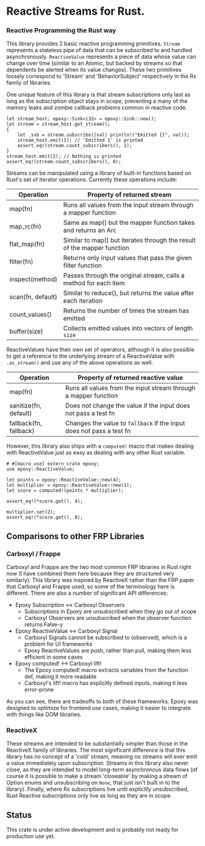# Reactive Streams for Rust.
### Reactive Programming the Rust way

This library provides 2 basic reactive programming primitives. `Stream` represents a stateless
pipe of data that can be subscribed to and handled asynchronously. `ReactiveValue` represents
a piece of data whose value can change over time (similar to an Atomic, but backed by streams
so that dependents be alerted when its value changes). These two primitives loosely correspond
to 'Stream' and 'BehaviorSubject' respectively in the Rx family of libraries.

One unique feature of this library is that stream subscriptions only last as long as the
subscription object stays in scope, preventing a many of the memory leaks and zombie callback
problems common in reactive code.

```
let stream_host: epoxy::Sink<i32> = epoxy::Sink::new();
let stream = stream_host.get_stream();
{
    let _sub = stream.subscribe(|val| println!("Emitted {}", val));
    stream_host.emit(1); // 'Emitted 1' is printed
    assert_eq!(stream.count_subscribers(), 1);
}
stream_host.emit(2); // Nothing is printed
assert_eq!(stream.count_subscribers(), 0);
```

Streams can be manipulated using a library of built-in functions based on Rust's set of
iterator operations. Currently these operations include:

| Operation          | Property of returned stream                                            |
|--------------------|------------------------------------------------------------------------|
| map(fn)            | Runs all values from the input stream through a mapper function        |
| map_rc(fn)         | Same as map() but the mapper function takes and returns an Arc          |
| flat_map(fn)       | Similar to map() but iterates through the result of the mapper function|
| filter(fn)         | Returns only input values that pass the given filter function          |
| inspect(method)    | Passes through the original stream, calls a method for each item       |
| scan(fn, default)  | Similar to reduce(), but returns the value after each iteration        |
| count_values()     | Returns the number of times the stream has emitted                     |
| buffer(size)       | Collects emitted values into vectors of length `size`                  |

ReactiveValues have their own set of operators, although it is also possible to get a reference
to the underlying stream of a ReactiveValue with `.as_stream()` and use any of the above
operations as well.

| Operation             | Property of returned reactive value                                 |
|-----------------------|---------------------------------------------------------------------|
| map(fn)               | Runs all values from the input stream through a mapper function     |
| sanitize(fn, default) | Does not change the value if the input does not pass a test fn      |
| fallback(fn, fallback)| Changes the value to `fallback` if the input does not pass a test fn|

However, this library also ships with a `computed!` macro that makes dealing with ReactiveValue
just as easy as dealing with any other Rust variable.

```
# #[macro_use] extern crate epoxy;
use epoxy::ReactiveValue;

let points = epoxy::ReactiveValue::new(4);
let multiplier = epoxy::ReactiveValue::new(1);
let score = computed!(points * multiplier);

assert_eq!(*score.get(), 4);

multiplier.set(2);
assert_eq!(*score.get(), 8);
```


## Comparisons to other FRP Libraries

### Carboxyl / Frappe

Carboxyl and Frappe are the two most common FRP libraries in Rust right now (I have combined
them here because they are structured very similarly). This library was inspired by ReactiveX
rather than the FRP paper that Carboxyl and Frappe used, so some of the terminology here is
different. There are also a number of significant API differences:

* Epoxy Subscription <-> Carboxyl Observers
  * Subscriptions in Epoxy are unsubscribed when they go out of scope
  * Carboxyl Observers are unsubscribed when the observer function returns False-y
* Epoxy ReactiveValue <-> Carboxyl Signal
  * Carboxyl Signals cannot be subscribed to (observed), which is a problem for UI frameworks
  * Epoxy ReactiveValues are push, rather than pull, making them less efficient in some cases
* Epoxy computed! <-> Carboxyl lift!
  * The Epoxy computed! macro extracts variables from the function def, making it more readable
  * Carboxyl's lift! macro has explicitly defined inputs, making it less error-prone

As you can see, there are tradeoffs to both of these frameworks. Epoxy was designed to optimize
for frontend use cases, making it easier to integrate with things like DOM libraries.

### ReactiveX

These streams are intended to be substantially simpler than those in the ReactiveX family of
libraries. The most significant difference is that this library has no concept of a 'cold'
stream, meaning no streams will ever emit a value immediately upon subscription. Streams
in this library also never close, as they are intended to model long-term asynchronous data
flows (of course it is possible to make a stream 'closeable' by making a stream of Option
enums and unsubscribing on `None`, that just isn't built in to the library). Finally, where
Rx subscriptions live until explicitly unsubscribed, Rust Reactive subscriptions only live
as long as they are in scope.


## Status

This crate is under active development and is probably not ready for production use yet.